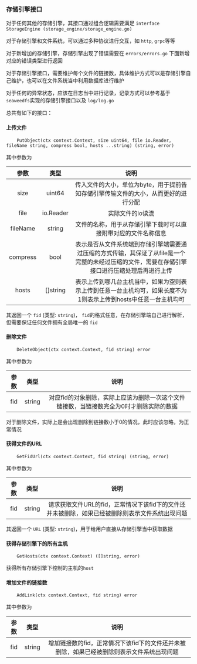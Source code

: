 ### 存储引擎接口

对于任何其他的存储引擎，其接口通过组合逻辑需要满足 `interface StorageEngine (storage_engine/storage_engine.go)`

对于存储引擎和文件系统，可以通过多种协议进行交互，如 `http`, `grpc`等等

对于新增加的存储引擎，存储引擎出现了错误需要在 `errors/errors.go` 下面新增对应的错误类型进行返回

对于存储引擎接口，需要维护每个文件的链接数，具体维护方式可以是存储引擎自己维护，也可以在文件系统当中利用数据库进行维护

对于任何的异常状态，应该在日志当中进行记录，记录方式可以参考基于 `seaweedfs`实现的存储引擎接口以及 `log/log.go`

总共有如下的接口：

#### 上传文件

```
    PutObject(ctx context.Context, size uint64, file io.Reader, fileName string, compress bool, hosts ...string) (string, error)
```

其中参数为

|    参数    |    类型     |                                    说明                                     |
|:--------:|:---------:|:-------------------------------------------------------------------------:|
|   size   |  uint64   |                传入文件的大小，单位为byte，用于提前告知存储引擎传输文件的大小，从而更好的进行分配                |
|   file   | io.Reader |                                 实际文件的io读流                                 |
| fileName |  string   |                      文件的名称，用于从存储引擎下载时可以直接附带对应的文件名称信息                      |
| compress |   bool    | 表示是否从文件系统端到存储引擎端需要通过压缩的方式传输，其保证了从file是一个完整的未经过压缩的文件，需要在存储引擎接口进行压缩处理后再进行上传 |
|  hosts   | []string  |        表示上传到哪几台主机当中，如果为空则表示上传到任意一台主机均可，如果长度不为1则表示上传到hosts中任意一台主机均可        |

其返回一个 `fid` (类型:  `string`)， `fid`的格式任意，在存储引擎端自己进行解析，但需要保证任何文件拥有全局唯一的 `fid`

#### 删除文件

```
    DeleteObject(ctx context.Context, fid string) error
```

其中参数为

| 参数  |    类型     |                       说明                       |
|:---:|:---------:|:----------------------------------------------:|
| fid |  string   | 对应fid的对象删除，实际上应该为删除一次这个文件链接数，当链接数完全为0时才删除实际的数据 |

对于删除文件，实际上是会出现删除到链接数小于0的情况，此时应该忽略，为正常情况

#### 获得文件的URL

```
    GetFidUrl(ctx context.Context, fid string) (string, error)
```

其中参数为

| 参数  |    类型    |                          说明                          |
|:---:|:--------:|:----------------------------------------------------:|
| fid |  string  | 请求获取文件URL的fid，正常情况下该fid下的文件还并未被删除，如果已经被删除则表示文件系统出现问题 |

其返回一个 `URL` (类型:  `string`)，用于给用户直接从存储引擎当中获取数据

#### 获得存储引擎下的所有主机

```
    GetHosts(ctx context.Context) ([]string, error)
```

获得所有存储引擎下控制的主机的`host`

#### 增加文件的链接数

```
    AddLink(ctx context.Context, fid string) error
```

其中参数为

| 参数  |    类型    |                        说明                        |
|:---:|:--------:|:------------------------------------------------:|
| fid |  string  | 增加链接数的fid，正常情况下该fid下的文件还并未被删除，如果已经被删除则表示文件系统出现问题 |
